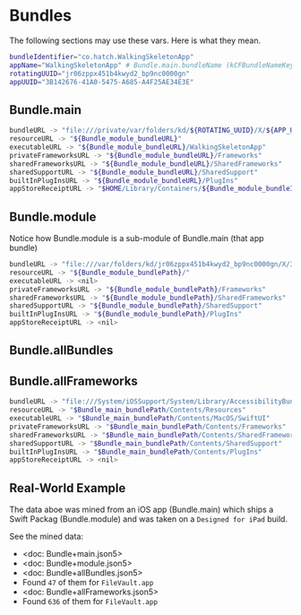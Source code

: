 # Bundles

The following sections may use these vars. Here is what they mean. 
```sh
bundleIdentifier="co.hatch.WalkingSkeletonApp"
appName="WalkingSkeletonApp" # Bundle.main.bundleName (kCFBundleNameKey)
rotatingUUID="jr06zppx451b4kwyd2_bp9nc0000gn"
appUUID="3B142676-41A0-5475-A685-A4F25AE34E3E"
```


## Bundle.main
```sh
bundleURL -> "file:///private/var/folders/kd/${ROTATING_UUID}/X/${APP_UUID}/d/Wrapper/${APP_NAME}.app"
resourceURL -> "${Bundle_module_bundleURL}"
executableURL -> "${Bundle_module_bundleURL}/WalkingSkeletonApp"
privateFrameworksURL -> "${Bundle_module_bundleURL}/Frameworks"
sharedFrameworksURL -> "${Bundle_module_bundleURL}/SharedFrameworks"
sharedSupportURL -> "${Bundle_module_bundleURL}/SharedSupport"
builtInPlugInsURL -> "${Bundle_module_bundleURL}/PlugIns"
appStoreReceiptURL -> "$HOME/Library/Containers/${Bundle_module_bundleIdentifier}/Data/StoreKit/sandboxReceipt"

```

## Bundle.module

Notice how Bundle.module is a sub-module of Bundle.main (that app bundle)

```sh
bundleURL -> "file:///var/folders/kd/jr06zppx451b4kwyd2_bp9nc0000gn/X/3B142676-41A0-5475-A685-A4F25AE34E3E/d/Wrapper/WalkingSkeletonApp.app/HatchModules_HatchBLEClient.bundle"
resourceURL -> "${Bundle_module_bundlePath}/"
executableURL -> <nil>
privateFrameworksURL -> "${Bundle_module_bundlePath}/Frameworks"
sharedFrameworksURL -> "${Bundle_module_bundlePath}/SharedFrameworks"
sharedSupportURL -> "${Bundle_module_bundlePath}/SharedSupport"
builtInPlugInsURL -> "${Bundle_module_bundlePath}/PlugIns"
appStoreReceiptURL -> <nil>
```


## Bundle.allBundles


## Bundle.allFrameworks


```sh
bundleURL -> "file:///System/iOSSupport/System/Library/AccessibilityBundles/SwiftUI.axbundle"
resourceURL -> "$Bundle_main_bundlePath/Contents/Resources"
executableURL -> "$Bundle_main_bundlePath/Contents/MacOS/SwiftUI"
privateFrameworksURL -> "$Bundle_main_bundlePath/Contents/Frameworks"
sharedFrameworksURL -> "$Bundle_main_bundlePath/Contents/SharedFrameworks"
sharedSupportURL -> "$Bundle_main_bundlePath/Contents/SharedSupport"
builtInPlugInsURL -> "$Bundle_main_bundlePath/Contents/PlugIns"
appStoreReceiptURL -> <nil>
```

## Real-World Example

The data aboe was mined from an iOS app (Bundle.main) which ships a Swift Packag (Bundle.module) and was taken on a `Designed for iPad` build.

See the mined data: 
* <doc: Bundle+main.json5>
* <doc: Bundle+module.json5>
* <doc: Bundle+allBundles.json5>
* Found `47` of them for `FileVault.app`
* <doc: Bundle+allFrameworks.json5>
* Found `636` of them for `FileVault.app`

